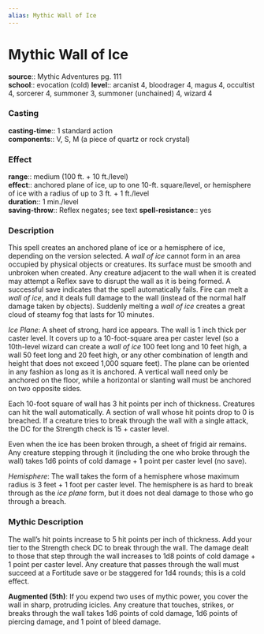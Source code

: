 ```yaml
---
alias: Mythic Wall of Ice
---
```


# Mythic Wall of Ice

**source**:: Mythic Adventures pg. 111  
**school**:: evocation (cold)
**level**:: arcanist 4, bloodrager 4, magus 4, occultist 4, sorcerer 4, summoner 3, summoner (unchained) 4, wizard 4

### Casting 

**casting-time**:: 1 standard action  
**components**:: V, S, M (a piece of quartz or rock crystal)

### Effect 

**range**:: medium (100 ft. + 10 ft./level)  
**effect**:: anchored plane of ice, up to one 10-ft. square/level, or hemisphere of ice with a radius of up to 3 ft. + 1 ft./level  
**duration**:: 1 min./level  
**saving-throw**:: Reflex negates; see text
**spell-resistance**:: yes

### Description 

This spell creates an anchored plane of ice or a hemisphere of ice, depending on the version selected. A *wall of ice* cannot form in an area occupied by physical objects or creatures. Its surface must be smooth and unbroken when created. Any creature adjacent to the wall when it is created may attempt a Reflex save to disrupt the wall as it is being formed. A successful save indicates that the spell automatically fails. Fire can melt a *wall of ice*, and it deals full damage to the wall (instead of the normal half damage taken by objects). Suddenly melting a *wall of ice* creates a great cloud of steamy fog that lasts for 10 minutes.  
  
*Ice Plane*: A sheet of strong, hard ice appears. The wall is 1 inch thick per caster level. It covers up to a 10-foot-square area per caster level (so a 10th-level wizard can create a *wall of ice* 100 feet long and 10 feet high, a wall 50 feet long and 20 feet high, or any other combination of length and height that does not exceed 1,000 square feet). The plane can be oriented in any fashion as long as it is anchored. A vertical wall need only be anchored on the floor, while a horizontal or slanting wall must be anchored on two opposite sides.  
  
Each 10-foot square of wall has 3 hit points per inch of thickness. Creatures can hit the wall automatically. A section of wall whose hit points drop to 0 is breached. If a creature tries to break through the wall with a single attack, the DC for the Strength check is 15 + caster level.  
  
Even when the ice has been broken through, a sheet of frigid air remains. Any creature stepping through it (including the one who broke through the wall) takes 1d6 points of cold damage + 1 point per caster level (no save).  
  
*Hemisphere*: The wall takes the form of a hemisphere whose maximum radius is 3 feet + 1 foot per caster level. The hemisphere is as hard to break through as the *ice plane* form, but it does not deal damage to those who go through a breach.

### Mythic Description

The wall’s hit points increase to 5 hit points per inch of thickness. Add your tier to the Strength check DC to break through the wall. The damage dealt to those that step through the wall increases to 1d8 points of cold damage + 1 point per caster level. Any creature that passes through the wall must succeed at a Fortitude save or be staggered for 1d4 rounds; this is a cold effect.  
  
**Augmented (5th)**: If you expend two uses of mythic power, you cover the wall in sharp, protruding icicles. Any creature that touches, strikes, or breaks through the wall takes 1d6 points of cold damage, 1d6 points of piercing damage, and 1 point of bleed damage.

